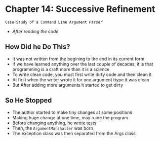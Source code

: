# Chapter 14: Successive Refinement

`Case Study of a Command Line Argument Parser`

- *After reading the code*

## How Did he Do This?

- It was not written from the begining to the end in its current form
- If we have learned anything over the last couple of decades,
it is that programming is a craft more than it is a science
- To write clean code, you must first write dirty code and then clean it
- At first when the writer wrote it for one argument ttype it was clean
- But After adding more arguments it started to get dirty

## So He Stopped

- The author started to make tiny changes at some positions
- Making huge change at one time, may ruine the program
- Before changing anything, he wrote tests
- Then, the `ArgumentMarshaller` was born
- The exception class was then separated from the Args class
